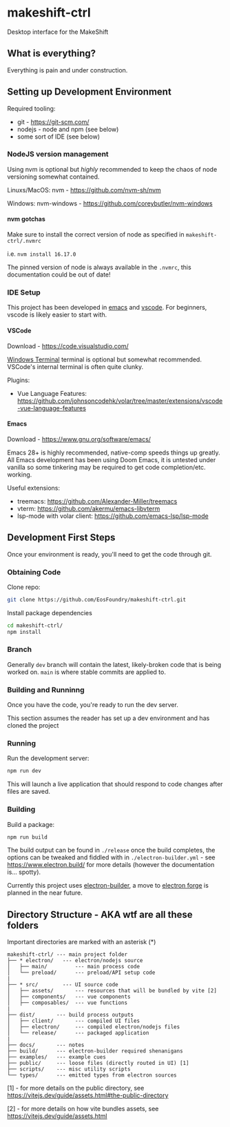 # makeshift-ctrl

Desktop interface for the MakeShift

## What is everything?

Everything is pain and under construction.

## Setting up Development Environment

Required tooling:

- git - <https://git-scm.com/>
- nodejs - node and npm (see below)
- some sort of IDE (see below)

### NodeJS version management

Using nvm is optional but *highly* recommended to keep the chaos of node versioning somewhat contained.

Linuxs/MacOS: nvm - <https://github.com/nvm-sh/nvm>

Windows: nvm-windows - <https://github.com/coreybutler/nvm-windows>

#### nvm gotchas

Make sure to install the correct version of node as specified in `makeshift-ctrl/.nvmrc`

i.e. `nvm install 16.17.0`

The pinned version of node is always available in the `.nvmrc`, this documentation could be out of date!

### IDE Setup

This project has been developed in [emacs](https://www.gnu.org/software/emacs/) and [vscode](https://code.visualstudio.com/). For beginners, vscode is likely easier to start with.

#### VSCode

Download - <https://code.visualstudio.com/>

[Windows Terminal](https://learn.microsoft.com/en-us/windows/terminal/install) terminal is optional but somewhat recommended. VSCode's internal terminal is often quite clunky.

Plugins:

- Vue Language Features: <https://github.com/johnsoncodehk/volar/tree/master/extensions/vscode-vue-language-features>

#### Emacs

Download - <https://www.gnu.org/software/emacs/>

Emacs 28+ is highly recommended, native-comp speeds things up greatly. All Emacs development has been using Doom Emacs, it is untested under vanilla so some tinkering may be required to get code completion/etc. working.

Useful extensions:

- treemacs: <https://github.com/Alexander-Miller/treemacs>
- vterm: <https://github.com/akermu/emacs-libvterm>
- lsp-mode with volar client: <https://github.com/emacs-lsp/lsp-mode>

## Development First Steps

Once your environment is ready, you'll need to get the code through git.

### Obtaining Code

Clone repo:

```bash
git clone https://github.com/EosFoundry/makeshift-ctrl.git
```

Install package dependencies

```bash
cd makeshift-ctrl/
npm install
```

### Branch

Generally `dev` branch will contain the latest, likely-broken code that is being worked on. `main` is where stable commits are applied to.

### Building and Runninng

Once you have the code, you're ready to run the dev server.

This section assumes the reader has set up a dev environment and has cloned the project

### Running

Run the development server:

```bash
npm run dev
```

This will launch a live application that should respond to code changes after files are saved.

### Building

Build a package:

```bash
npm run build
```

The build output can be found in `./release` once the build completes, the options can be tweaked and fiddled with in `./electron-builder.yml` - see <https://www.electron.build/> for more details (however the documentation is... spotty).

Currently this project uses [electron-builder](https://www.electron.build/), a move to [electron forge](https://www.electronforge.io/) is planned in the near future.

## Directory Structure - AKA wtf are all these folders

Important directories are marked with an asterisk (\*)

```tree
makeshift-ctrl/ --- main project folder
├── * electron/   --- electron/nodejs source
│   ├── main/         --- main process code
│   └── preload/      --- preload/API setup code
|
├── * src/        --- UI source code
│   ├── assets/       --- resources that will be bundled by vite [2]
│   ├── components/   --- vue components
│   ├── composables/  --- vue functions
|
├── dist/       --- build process outputs
│   ├── client/       --- compiled UI files
│   ├── electron/     --- compiled electron/nodejs files
│   └── release/      --- packaged application
|
├── docs/       --- notes
├── build/      --- electron-builder required shenanigans
├── examples/   --- example cues
├── public/     --- loose files (directly routed in UI) [1]
├── scripts/    --- misc utility scripts
└── types/      --- emitted types from electron sources
```

[1] - for more details on the public directory, see <https://vitejs.dev/guide/assets.html#the-public-directory>

[2] - for more details on how vite bundles assets, see <https://vitejs.dev/guide/assets.html>
